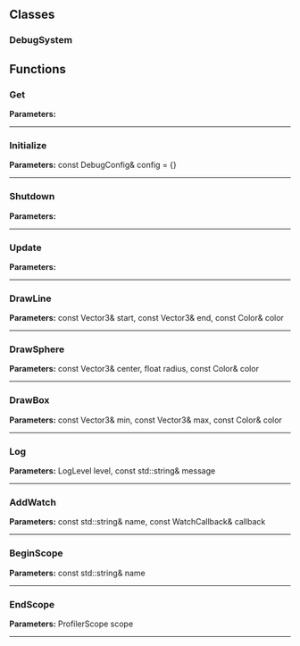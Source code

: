 
## Classes

### DebugSystem




## Functions

### Get



**Parameters:** 

---

### Initialize



**Parameters:** const DebugConfig& config = {}

---

### Shutdown



**Parameters:** 

---

### Update



**Parameters:** 

---

### DrawLine



**Parameters:** const Vector3& start, const Vector3& end, const Color& color

---

### DrawSphere



**Parameters:** const Vector3& center, float radius, const Color& color

---

### DrawBox



**Parameters:** const Vector3& min, const Vector3& max, const Color& color

---

### Log



**Parameters:** LogLevel level, const std::string& message

---

### AddWatch



**Parameters:** const std::string& name, const WatchCallback& callback

---

### BeginScope



**Parameters:** const std::string& name

---

### EndScope



**Parameters:** ProfilerScope scope

---
